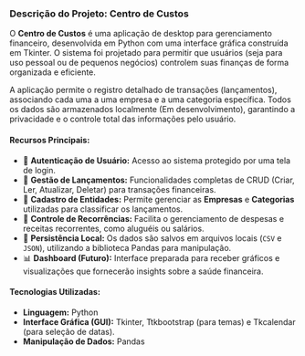 
### **Descrição do Projeto: Centro de Custos**

O **Centro de Custos** é uma aplicação de desktop para gerenciamento financeiro, desenvolvida em Python com uma interface gráfica construída em Tkinter. O sistema foi projetado para permitir que usuários (seja para uso pessoal ou de pequenos negócios) controlem suas finanças de forma organizada e eficiente.

A aplicação permite o registro detalhado de transações (lançamentos), associando cada uma a uma empresa e a uma categoria específica. Todos os dados são armazenados localmente (Em desenvolvimento), garantindo a privacidade e o controle total das informações pelo usuário.

#### **Recursos Principais:**

* 🔐 **Autenticação de Usuário:** Acesso ao sistema protegido por uma tela de login.
* 💸 **Gestão de Lançamentos:** Funcionalidades completas de CRUD (Criar, Ler, Atualizar, Deletar) para transações financeiras.
* 🏢 **Cadastro de Entidades:** Permite gerenciar as **Empresas** e **Categorias** utilizadas para classificar os lançamentos.
* 🔄 **Controle de Recorrências:** Facilita o gerenciamento de despesas e receitas recorrentes, como aluguéis ou salários.
* 💾 **Persistência Local:** Os dados são salvos em arquivos locais (`CSV` e `JSON`), utilizando a biblioteca Pandas para manipulação.
* 📊 **Dashboard (Futuro):** Interface preparada para receber gráficos e visualizações que fornecerão insights sobre a saúde financeira.

#### **Tecnologias Utilizadas:**

* **Linguagem:** Python
* **Interface Gráfica (GUI):** Tkinter, Ttkbootstrap (para temas) e Tkcalendar (para seleção de datas).
* **Manipulação de Dados:** Pandas